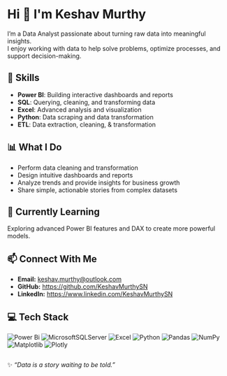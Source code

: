 # Hi 👋 I'm Keshav Murthy  

I’m a Data Analyst passionate about turning raw data into meaningful insights.  
I enjoy working with data to help solve problems, optimize processes, and support decision-making.  

## 🔧 Skills
- **Power BI**:  Building interactive dashboards and reports
- **SQL**:       Querying, cleaning, and transforming data
- **Excel**:     Advanced analysis and visualization
- **Python**:    Data scraping and data transformation
- **ETL**:       Data extraction, cleaning, & transformation
  
## 📊 What I Do
- Perform data cleaning and transformation
- Design intuitive dashboards and reports
- Analyze trends and provide insights for business growth
- Share simple, actionable stories from complex datasets

## 🌱 Currently Learning
Exploring advanced Power BI features and DAX to create more powerful models.

## 📫 Connect With Me
- **Email:** keshav.murthy@outlook.com
- **GitHub:** https://github.com/KeshavMurthySN
- **LinkedIn:** https://www.linkedin.com/KeshavMurthySN

## 💻 Tech Stack
![Power Bi](https://img.shields.io/badge/power_bi-F2C811?style=plastic&logo=powerbi&logoColor=black)  ![MicrosoftSQLServer](https://img.shields.io/badge/Microsoft%20SQL%20Server-CC2927?style=plastic&logo=microsoft%20sql%20server&logoColor=white)  ![Excel](https://img.shields.io/badge/Microsoft%20Excel-217346?style=plastic&logo=microsoft-excel&logoColor=white) ![Python](https://img.shields.io/badge/python-3670A0?style=plastic&logo=python&logoColor=ffdd54)  ![Pandas](https://img.shields.io/badge/pandas-%23150458.svg?style=plastic&logo=pandas&logoColor=white)  ![NumPy](https://img.shields.io/badge/numpy-%23013243.svg?style=plastic&logo=numpy&logoColor=white)  ![Matplotlib](https://img.shields.io/badge/Matplotlib-%23ffffff.svg?style=plastic&logo=Matplotlib&logoColor=black)  ![Plotly](https://img.shields.io/badge/Plotly-%233F4F75.svg?style=plastic&logo=plotly&logoColor=white)  

##
✨ _“Data is a story waiting to be told.”_

